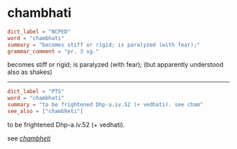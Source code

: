 # chambhati

``` toml
dict_label = "NCPED"
word = "chambhati"
summary = "becomes stiff or rigid; is paralyzed (with fear);"
grammar_comment = "pr. 3 sg."
```

becomes stiff or rigid; is paralyzed (with fear); (but apparently understood also as shakes)

--------------------

``` toml
dict_label = "PTS"
word = "chambhati"
summary = "to be frightened Dhp-a.iv.52 (+ vedhati). see cham"
see_also = ["chambheti"]
```

to be frightened Dhp\-a.iv.52 (\+ vedhati).

see *[chambheti](chambheti.md)*

